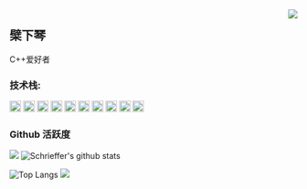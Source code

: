 <img align="right" src="https://count.getloli.com/get/@:Schrieffer?theme=rule34">

## 檗下琴

C++爱好者

### **技术栈:**

<a href="https://v3.cn.vuejs.org"><code><img height="20" src="./images/vue.png"></code></a>
<a href="https://reactjs.org/"><code><img height="20" src="./images/react.svg"></code></a>
<a href="https://nextjs.org/"><code><img height="20" src="./images/next.png"></code></a>
<a href="https://www.tslang.cn/index.html"><code><img height="20" src="./images/typescript.png"></code></a>
<a href="https://webpack.js.org/"><code><img height="20" src="./images/webpack.svg"></code></a>
<a href="https://cn.vitejs.dev"><code><img height="20" src="./images/vite.png"></code></a>
<a href="https://sass-lang.com"><code><img height="20" src="./images/sass2.png"></code></a>
<a href="https://tailwindcss.com"><code><img height="20" src="./images/tailwindcss.png"></code></a>
<a href="https://go.dev/"><code><img height="20" src="./images/golang.png"></code></a>
<a href="https://www.docker.com"><code><img height="20" src="./images/docker.png"></code></a>

### Github 活跃度

[![](https://activity-graph.herokuapp.com/graph?username=Schrieffer&theme=dracula)](https://github.com/ashutosh00710/github-readme-activity-graph)
![Schrieffer's github stats](https://github-readme-stats.vercel.app/api?username=Schrieffer&show_icons=true&theme=vue)

![Top Langs](https://github-readme-stats.vercel.app/api/top-langs/?username=Schrieffer&langs_count=6)
![](https://github-readme-stats.vercel.app/api/top-langs/?username=Schrieffer&layout=compact&langs_count=6)
